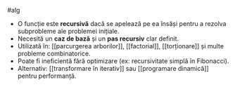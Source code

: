 #alg 

- O funcție este **recursivă** dacă se apelează pe ea însăși pentru a rezolva subprobleme ale problemei inițiale.
- Necesită un **caz de bază** și un **pas recursiv** clar definit.
- Utilizată în: [[parcurgerea arborilor]], [[factorial]], [[torționare]] și multe probleme combinatorice.
- Poate fi ineficientă fără optimizare (ex: recursivitate simplă în Fibonacci).
- Alternativ: [[transformare în iterativ]] sau [[programare dinamică]] pentru performanță.

